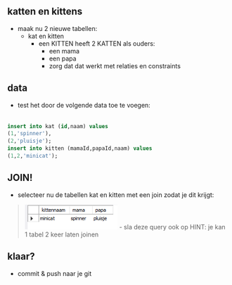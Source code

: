 
## katten en kittens

- maak nu 2 nieuwe tabellen:
    - kat en kitten
        - een KITTEN heeft 2 KATTEN als ouders:
            - een mama 
            - een papa
            - zorg dat dat werkt met relaties en constraints

## data

- test het door de volgende data toe te voegen:
```SQL

insert into kat (id,naam) values 
(1,'spinner'),
(2,'pluisje');
insert into kitten (mamaId,papaId,naam) values 
(1,2,'minicat');

```


## JOIN!

- selecteer nu de tabellen kat en kitten met een join zodat je dit krijgt:
> ![](img/mamapapa.PNG)
    - sla deze query ook op
> HINT: je kan 1 tabel 2 keer laten joinen 

## klaar?

- commit & push naar je git